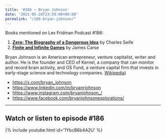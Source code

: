 ```yaml
---
title: '#186 – Bryan Johnson'
date: '2021-05-24T23:59:00+00:00'
permalink: "/186-bryan-johnson/"
---
```


Books mentioned on Lex Fridman Podcast #186:

1. <b><a href="https://amzn.to/3hDOwnI" target="_blank" rel="sponsored noopener noreferrer">Zero: The Biography of a Dangerous Idea</a></b> by Charles Seife
2. <b><a href="https://amzn.to/3BQ64ny" target="_blank" rel="sponsored noopener noreferrer">Finite and Infinite Games</a></b> by James Carse

<!--more-->

Bryan Johnson is an American entrepreneur, venture capitalist, writer and author. He is the founder and CEO of Kernel, a company that can monitor and record brain activity, and OS Fund, a venture capital firm that invests in early-stage science and technology companies. <a href="https://en.wikipedia.org/wiki/Bryan_Johnson_(entrepreneur" target="_blank">Wikipedia</a>)

- <a href="https://x.com/bryan_johnson" target="_blank">https://x.com/bryan_johnson</a>
- <a href="https://www.linkedin.com/in/bryanrjohnson" target="_blank">https://www.linkedin.com/in/bryanrjohnson</a>
- <a href="https://www.instagram.com/bryanjohnson_/" target="_blank">https://www.instagram.com/bryanjohnson_/</a>
- <a href="https://www.facebook.com/bryanjohnsonexplorations/" target="_blank">https://www.facebook.com/bryanjohnsonexplorations/</a>

- - - - - -

## Watch or listen to episode #186

{% include youtube.html id='1YbcB6b4A2U' %}